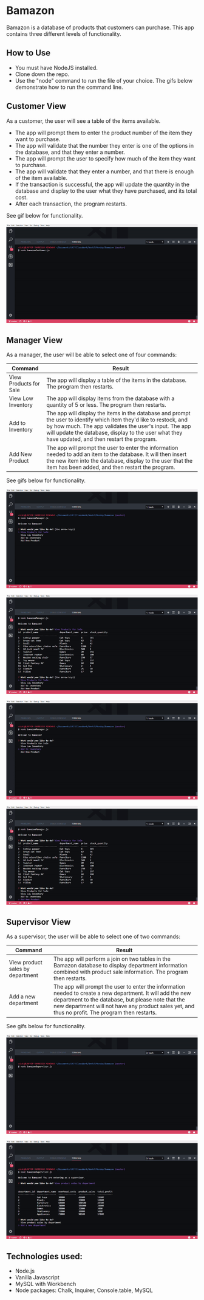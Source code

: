 # Bamazon

Bamazon is a database of products that customers can purchase. This app contains three different levels of functionality. 

## How to Use
* You must have NodeJS installed.
* Clone down the repo.
* Use the "node" command to run the file of your choice. The gifs below demonstrate how to run the command line.

## Customer View
As a customer, the user will see a table of the items available.
* The app will prompt them to enter the product number of the item they want to purchase.
* The app will validate that the number they enter is one of the options in the database, and that they enter a number.
* The app will prompt the user to specify how much of the item they want to purchase.
* The app will validate that they enter a number, and that there is enough of the item available. 
* If the transaction is successful, the app will update the quantity in the database and display to the user what they have purchased, and its total cost.
* After each transaction, the program restarts.

See gif below for functionality.

![CustomerView](/images/customerview.gif)

## Manager View
As a manager, the user will be able to select one of four commands:

Command | Result
------------ | -------------
View Products for Sale | The app will display a table of the items in the database. The program then restarts.
View Low Inventory | The app will display items from the database with a quantity of 5 or less. The program then restarts.
Add to Inventory | The app will display the items in the database and prompt the user to identify which item they'd like to restock, and by how much. The app validates the user's input. The app will update the database, display to the user what they have updated, and then restart the program.
Add New Product | The app will prompt the user to enter the information needed to add an item to the database. It will then insert the new item into the database, display to the user that the item has been added, and then restart the program.

See gifs below for functionality.

![Manager View](/images/managerview1.gif)

![Manager View](/images/managerview2.gif)

![Manager View](/images/managerview3.gif)

![Manager View](/images/managerview4.gif)

## Supervisor View
As a supervisor, the user will be able to select one of two commands:

Command | Result
------------ | -------------
View product sales by department | The app will perform a join on two tables in the Bamazon database to display department information combined with product sale information. The program then restarts.
Add a new department | The app will prompt the user to enter the information needed to create a new department. It will add the new department to the database, but please note that the new department will not have any product sales yet, and thus no profit. The program then restarts.

See gifs below for functionality.

![Supervisor View](/images/supervisorview1.gif)

![Supervisor View](/images/supervisorview2.gif)

## Technologies used:
* Node.js
* Vanilla Javascript
* MySQL with Workbench
* Node packages: Chalk, Inquirer, Console.table, MySQL